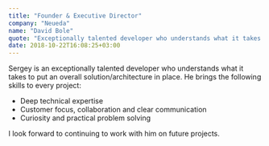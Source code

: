 ```yaml
---
title: "Founder & Executive Director"
company: "Neueda"
name: "David Bole"
quote: "Exceptionally talented developer who understands what it takes to put an overall solution/architecture in place."
date: 2018-10-22T16:08:25+03:00
---
```


Sergey is an exceptionally talented developer who understands what it takes to put an overall solution/architecture in place.
He brings the following skills to every project:

- Deep technical expertise
- Customer focus, collaboration and clear communication
- Curiosity and practical problem solving

I look forward to continuing to work with him on future projects.
